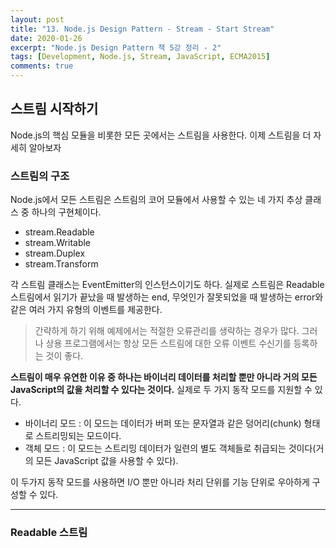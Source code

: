 ```yaml
---
layout: post
title: "13. Node.js Design Pattern - Stream - Start Stream"
date: 2020-01-26
excerpt: "Node.js Design Pattern 책 5강 정리 - 2"
tags: [Development, Node.js, Stream, JavaScript, ECMA2015]
comments: true
---
```


## 스트림 시작하기

Node.js의 핵심 모듈을 비롯한 모든 곳에서는 스트림을 사용한다.
이제 스트림을 더 자세히 알아보자

### 스트림의 구조

Node.js에서 모든 스트림은 스트림의 코어 모듈에서 사용할 수 있는 네 가지 추상 클래스 중 하나의 구현체이다.

-   stream.Readable
-   stream.Writable
-   stream.Duplex
-   stream.Transform

각 스트림 클래스는 EventEmitter의 인스턴스이기도 하다. 실제로 스트림은 Readable 스트림에서 읽기가 끝났을 때 발생하는 end, 무엇인가 잘못되었을 때 발생하는 error와 같은 여러 가지 유형의 이벤트를 제공한다.

> 간략하게 하기 위해 예제에서는 적절한 오류관리를 생략하는 경우가 많다.
> 그러나 상용 프로그램에서는 항상 모든 스트림에 대한 오류 이벤트 수신기를 등록하는 것이 좋다.

**스트림이 매우 유연한 이유 중 하나는 바이너리 데이터를 처리할 뿐만 아니라 거의 모든 JavaScript의 값을 처리할 수 있다는 것이다.**
실제로 두 가지 동작 모드를 지원할 수 있다.

-   바이너리 모드 : 이 모드는 데이터가 버퍼 또는 문자열과 같은 덩어리(chunk) 형태로 스트리밍되는 모드이다.
-   객체 모드 : 이 모드는 스트리밍 데이터가 일련의 별도 객체들로 취급되는 것이다(거의 모든 JavaScript 값을 사용할 수 있다).

이 두가지 동작 모드를 사용하면 I/O 뿐만 아니라 처리 단위를 기능 단위로 우아하게 구성할 수 있다.

---

### Readable 스트림
